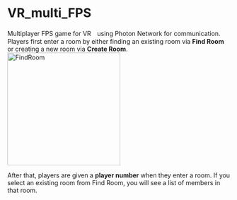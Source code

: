# VR_multi_FPS

Multiplayer FPS game for VR　using Photon Network for communication.
Players first enter a room by either finding an existing room via **Find Room** or creating a new room via **Create Room**.
<img width="255" alt="FindRoom" src="https://github.com/Moyarzabal/VR_multi_FPS/assets/92244620/5f49910c-77d5-42fe-8c18-379bc121c3db">

After that, players are given a **player number** when they enter a room.
If you select an existing room from Find Room, you will see a list of members in that room.
